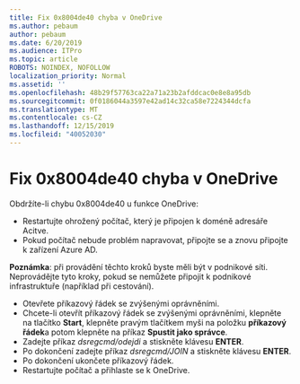 ```yaml
---
title: Fix 0x8004de40 chyba v OneDrive
ms.author: pebaum
author: pebaum
ms.date: 6/20/2019
ms.audience: ITPro
ms.topic: article
ROBOTS: NOINDEX, NOFOLLOW
localization_priority: Normal
ms.assetid: ''
ms.openlocfilehash: 48b29f57763ca22a71a23b2afddcac0e8e8a95db
ms.sourcegitcommit: 0f0186044a3597e42ad14c32ca58e7224344dcfa
ms.translationtype: MT
ms.contentlocale: cs-CZ
ms.lasthandoff: 12/15/2019
ms.locfileid: "40052030"
---
```

# <a name="fix-0x8004de40-error-in-onedrive"></a>Fix 0x8004de40 chyba v OneDrive

Obdržíte-li chybu 0x8004de40 u funkce OneDrive:

- Restartujte ohrožený počítač, který je připojen k doméně adresáře Acitve.
- Pokud počítač nebude problém napravovat, připojte se a znovu připojte k zařízení Azure AD. 

**Poznámka**: při provádění těchto kroků byste měli být v podnikové síti. Neprovádějte tyto kroky, pokud se nemůžete připojit k podnikové infrastruktuře (například při cestování). 

- Otevřete příkazový řádek se zvýšenými oprávněními. 
- Chcete-li otevřít příkazový řádek se zvýšenými oprávněními, klepněte na tlačítko **Start**, klepněte pravým tlačítkem myši na položku **příkazový řádek**a potom klepněte na příkaz **Spustit jako správce**.
- Zadejte příkaz *dsregcmd/odejdi* a stiskněte klávesu **ENTER**.
- Po dokončení zadejte příkaz *dsregcmd/JOIN* a stiskněte klávesu **ENTER**.
- Po dokončení ukončete příkazový řádek.
- Restartujte počítač a přihlaste se k OneDrive.